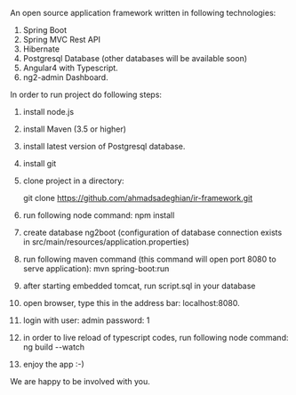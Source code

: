 An open source application framework written in following technologies:
1. Spring Boot 
2. Spring MVC Rest API
3. Hibernate 
4. Postgresql Database (other databases will be available soon)
5. Angular4 with Typescript.
6. ng2-admin Dashboard.

In order to run project do following steps:
1. install node.js
2. install Maven (3.5 or higher)
3. install latest version of Postgresql database.
4. install git
5. clone project in a directory:

   git clone https://github.com/ahmadsadeghian/ir-framework.git
6. run following node command:
   npm install
7. create database ng2boot (configuration of database connection exists in src/main/resources/application.properties)
8. run following maven command (this command will open port 8080 to serve application):
   mvn spring-boot:run
9. after starting embedded tomcat, run script.sql in your database  
10. open browser, type this in the address bar: localhost:8080.
11. login with user: admin password: 1
12. in order to live reload of typescript codes, run following node command:
   ng build --watch
13. enjoy the app :-)

We are happy to be involved with you.
